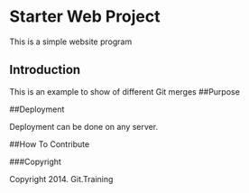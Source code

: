 # Starter Web Project

This is a simple website program

## Introduction

This is an example to show of different Git merges
##Purpose

##Deployment

Deployment can be done on any server.

##How To Contribute

###Copyright

Copyright 2014. Git.Training